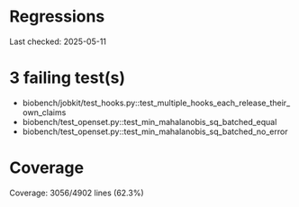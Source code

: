 # Regressions

Last checked: 2025-05-11

# 3 failing test(s)

- biobench/jobkit/test_hooks.py::test_multiple_hooks_each_release_their_own_claims
- biobench/test_openset.py::test_min_mahalanobis_sq_batched_equal
- biobench/test_openset.py::test_min_mahalanobis_sq_batched_no_error
# Coverage

Coverage: 3056/4902 lines (62.3%)
